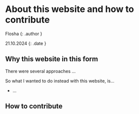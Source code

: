 # About this website and how to contribute

Flosha
{: .author }

21.10.2024
{: .date }

## Why this website in this form

There were several approaches ...

So what I wanted to do instead with this website, is...
* ...


## How to contribute
